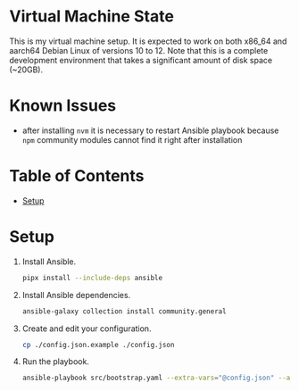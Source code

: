 # Virtual Machine State

This is my virtual machine setup. It is expected to work on both x86_64 and aarch64 Debian Linux of versions 10 to 12. Note that this is a complete development environment that takes a significant amount of disk space (~20GB).

# Known Issues

- after installing `nvm` it is necessary to restart Ansible playbook because `npm` community modules cannot find it right after installation

# Table of Contents

<!-- mtoc start -->

- [Setup](#setup)

<!-- mtoc end -->

# Setup

1. Install Ansible.

   ```bash
   pipx install --include-deps ansible
   ```

2. Install Ansible dependencies.

   ```bash
   ansible-galaxy collection install community.general
   ```

3. Create and edit your configuration.

   ```bash
   cp ./config.json.example ./config.json
   ```

4. Run the playbook.

   ```bash
   ansible-playbook src/bootstrap.yaml --extra-vars="@config.json" --ask-become-pass
   ```
